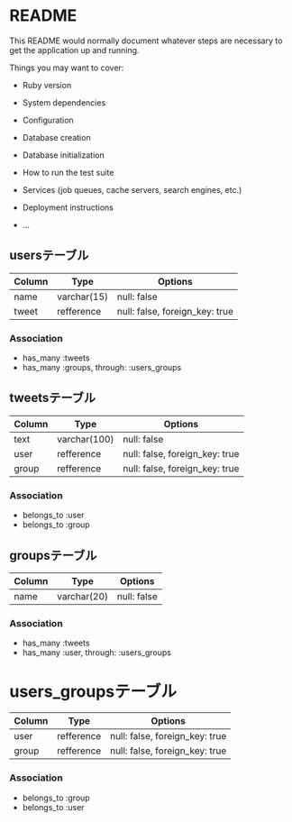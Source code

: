 # README

This README would normally document whatever steps are necessary to get the
application up and running.

Things you may want to cover:

* Ruby version

* System dependencies

* Configuration

* Database creation

* Database initialization

* How to run the test suite

* Services (job queues, cache servers, search engines, etc.)

* Deployment instructions

* ...


## usersテーブル

|Column|Type|Options|
|------|----|-------|
|name|varchar(15)|null: false|
|tweet|refference|null: false, foreign_key: true|

### Association
- has_many :tweets
- has_many :groups, through: :users_groups

## tweetsテーブル

|Column|Type|Options|
|------|----|-------|
|text|varchar(100)|null: false|
|user|refference|null: false, foreign_key: true|
|group|refference|null: false, foreign_key: true|

### Association
- belongs_to :user
- belongs_to :group

## groupsテーブル

|Column|Type|Options|
|------|----|-------|
|name|varchar(20)|null: false|

### Association
- has_many :tweets
- has_many :user, through: :users_groups

# users_groupsテーブル

|Column|Type|Options|
|------|----|-------|
|user|refference|null: false, foreign_key: true|
|group|refference|null: false, foreign_key: true|

### Association
- belongs_to :group
- belongs_to :user
